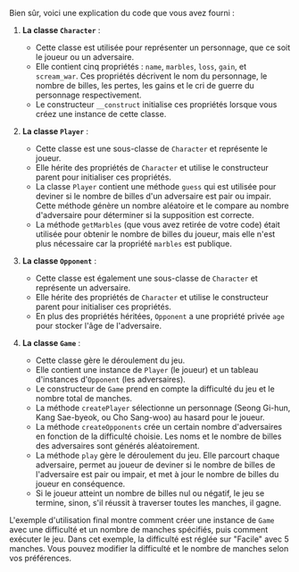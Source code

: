 Bien sûr, voici une explication du code que vous avez fourni :

1. **La classe `Character`** :
    - Cette classe est utilisée pour représenter un personnage, que ce soit le joueur ou un adversaire.
    - Elle contient cinq propriétés : `name`, `marbles`, `loss`, `gain`, et `scream_war`. Ces propriétés décrivent le nom du personnage, le nombre de billes, les pertes, les gains et le cri de guerre du personnage respectivement.
    - Le constructeur `__construct` initialise ces propriétés lorsque vous créez une instance de cette classe.

2. **La classe `Player`** :
    - Cette classe est une sous-classe de `Character` et représente le joueur.
    - Elle hérite des propriétés de `Character` et utilise le constructeur parent pour initialiser ces propriétés.
    - La classe `Player` contient une méthode `guess` qui est utilisée pour deviner si le nombre de billes d'un adversaire est pair ou impair. Cette méthode génère un nombre aléatoire et le compare au nombre d'adversaire pour déterminer si la supposition est correcte.
    - La méthode `getMarbles` (que vous avez retirée de votre code) était utilisée pour obtenir le nombre de billes du joueur, mais elle n'est plus nécessaire car la propriété `marbles` est publique.

3. **La classe `Opponent`** :
    - Cette classe est également une sous-classe de `Character` et représente un adversaire.
    - Elle hérite des propriétés de `Character` et utilise le constructeur parent pour initialiser ces propriétés.
    - En plus des propriétés héritées, `Opponent` a une propriété privée `age` pour stocker l'âge de l'adversaire.

4. **La classe `Game`** :
    - Cette classe gère le déroulement du jeu.
    - Elle contient une instance de `Player` (le joueur) et un tableau d'instances d'`Opponent` (les adversaires).
    - Le constructeur de `Game` prend en compte la difficulté du jeu et le nombre total de manches.
    - La méthode `createPlayer` sélectionne un personnage (Seong Gi-hun, Kang Sae-byeok, ou Cho Sang-woo) au hasard pour le joueur.
    - La méthode `createOpponents` crée un certain nombre d'adversaires en fonction de la difficulté choisie. Les noms et le nombre de billes des adversaires sont générés aléatoirement.
    - La méthode `play` gère le déroulement du jeu. Elle parcourt chaque adversaire, permet au joueur de deviner si le nombre de billes de l'adversaire est pair ou impair, et met à jour le nombre de billes du joueur en conséquence.
    - Si le joueur atteint un nombre de billes nul ou négatif, le jeu se termine, sinon, s'il réussit à traverser toutes les manches, il gagne.

L'exemple d'utilisation final montre comment créer une instance de `Game` avec une difficulté et un nombre de manches spécifiés, puis comment exécuter le jeu. Dans cet exemple, la difficulté est réglée sur "Facile" avec 5 manches. Vous pouvez modifier la difficulté et le nombre de manches selon vos préférences.